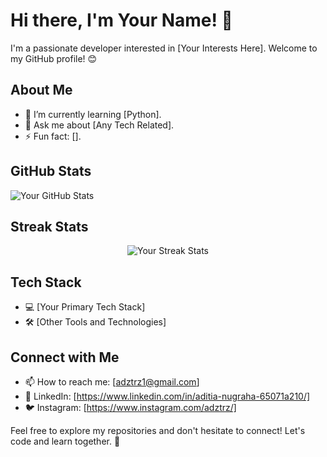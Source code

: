 # Hi there, I'm Your Name! 👋

I'm a passionate developer interested in [Your Interests Here]. Welcome to my GitHub profile! 😊

## About Me

- 🌱 I’m currently learning [Python].
- 💬 Ask me about [Any Tech Related].
- ⚡ Fun fact: [].

## GitHub Stats

![Your GitHub Stats](https://github-readme-stats.vercel.app/api?username=adztrz&show_icons=true&theme=radical)

## Streak Stats

<p align="center">
  <img src="https://github-readme-streak-stats.herokuapp.com/?user=adztrz&theme=highcontrast" alt="Your Streak Stats" />
</p>

## Tech Stack

- 💻 [Your Primary Tech Stack]
- 🛠️ [Other Tools and Technologies]

## Connect with Me

- 📫 How to reach me: [adztrz1@gmail.com]
- 💼 LinkedIn: [https://www.linkedin.com/in/aditia-nugraha-65071a210/]
- 🐦 Instagram: [https://www.instagram.com/adztrz/]

Feel free to explore my repositories and don't hesitate to connect! Let's code and learn together. 🚀
